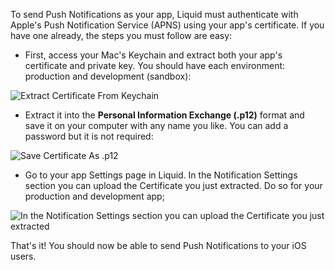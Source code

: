 
To send Push Notifications as your app, Liquid must authenticate with Apple's Push Notification Service (APNS) using your app's certificate. If you have one already, the steps you must follow are easy:

* First, access your Mac's Keychain and extract both your app's certificate and private key. You should have each environment: production and development (sandbox):
<img src='{{ site.github.url }}/assets/ios/push_notifications_certificate_step_1.png' alt='Extract Certificate From Keychain' data-action='zoom'/>

* Extract it into the **Personal Information Exchange (.p12)** format and save it on your computer with any name you like. You can add a password but it is not required:
<img src='{{ site.github.url }}/assets/ios/push_notifications_certificate_step_2.png' alt='Save Certificate As .p12' data-action='zoom'/>

* Go to your app Settings page in Liquid. In the Notification Settings section you can upload the Certificate you just extracted. Do so for your production and development app;
<img src='{{ site.github.url }}/assets/ios/push_notifications_certificate_step_3.png' alt=' In the Notification Settings section you can upload the Certificate you just extracted' data-action='zoom'/>

That's it! You should now be able to send Push Notifications to your iOS users.
